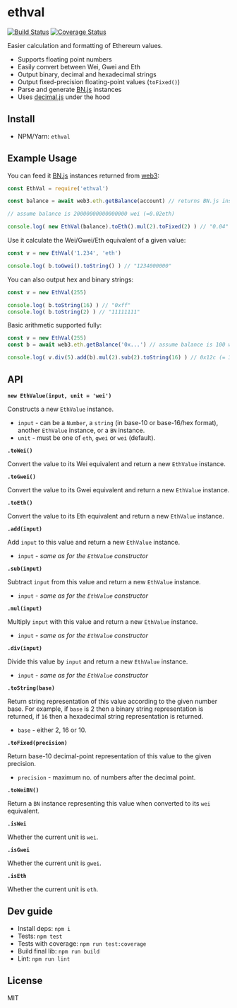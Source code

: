 # ethval

[![Build Status](https://api.travis-ci.org/hiddentao/ethval.svg?branch=master)](https://travis-ci.org/hiddentao/ethval)
[![Coverage Status](https://coveralls.io/repos/github/hiddentao/ethval/badge.svg?branch=master)](https://coveralls.io/github/hiddentao/ethval?branch=master)

Easier calculation and formatting of Ethereum values.

* Supports floating point numbers
* Easily convert between Wei, Gwei and Eth
* Output binary, decimal and hexadecimal strings
* Output fixed-precision floating-point values (`toFixed()`)
* Parse and generate [BN.js](https://github.com/indutny/bn.js/) instances
* Uses [decimal.js](https://github.com/MikeMcl/decimal.js/) under the hood

## Install

* NPM/Yarn: `ethval`

## Example Usage

You can feed it [BN.js](https://github.com/indutny/bn.js/) instances returned from [web3](https://web3js.readthedocs.io/en/1.0/web3-eth.html#getbalance):

```js
const EthVal = require('ethval')

const balance = await web3.eth.getBalance(account) // returns BN.js instance

// assume balance is 20000000000000000 wei (=0.02eth)

console.log( new EthVal(balance).toEth().mul(2).toFixed(2) ) // "0.04"
```

Use it calculate the Wei/Gwei/Eth equivalent of a given value:

```js
const v = new EthVal('1.234', 'eth')

console.log( b.toGwei().toString() ) // "1234000000"
```

You can also output hex and binary strings:

```js
const v = new EthVal(255)

console.log( b.toString(16) ) // "0xff"
console.log( b.toString(2) ) // "11111111"
```

Basic arithmetic supported fully:

```js
const v = new EthVal(255)
const b = await web3.eth.getBalance('0x...') // assume balance is 100 wei

console.log( v.div(5).add(b).mul(2).sub(2).toString(16) ) // 0x12c (= 300 in base-10)
```

## API

**`new EthValue(input, unit = 'wei')`**

Constructs a new `EthValue` instance.

* `input` - can be a `Number`, a `string` (in base-10 or base-16/hex format),
another `EthValue` instance, or a `BN` instance.
* `unit` - must be one of `eth`, `gwei` or `wei` (default).

**`.toWei()`**

Convert the value to its Wei equivalent and return a new `EthValue` instance.

**`.toGwei()`**

Convert the value to its Gwei equivalent and return a new `EthValue` instance.

**`.toEth()`**

Convert the value to its Eth equivalent and return a new `EthValue` instance.

**`.add(input)`**

Add `input` to this value and return a new `EthValue` instance.

* `input` - _same as for the `EthValue` constructor_

**`.sub(input)`**

Subtract `input` from this value and return a new `EthValue` instance.

* `input` - _same as for the `EthValue` constructor_

**`.mul(input)`**

Multiply `input` with this value and return a new `EthValue` instance.

* `input` - _same as for the `EthValue` constructor_

**`.div(input)`**

Divide this value by `input` and return a new `EthValue` instance.

* `input` - _same as for the `EthValue` constructor_

**`.toString(base)`**

Return string representation of this value according to the given number base.
For example, if `base` is 2 then a binary string representation is returned, if
`16` then a hexadecimal string representation is returned.

* `base` - either 2, 16 or 10.

**`.toFixed(precision)`**

Return base-10 decimal-point representation of this value to the given precision.

* `precision` - maximum no. of numbers after the decimal point.

**`.toWeiBN()`**

Return a `BN` instance representing this value when converted to its `wei` equivalent.

**`.isWei`**

Whether the current unit is `wei`.

**`.isGwei`**

Whether the current unit is `gwei`.

**`.isEth`**

Whether the current unit is `eth`.

## Dev guide

* Install deps: `npm i`
* Tests: `npm test`
* Tests with coverage: `npm run test:coverage`
* Build final lib: `npm run build`
* Lint: `npm run lint`

## License

MIT
